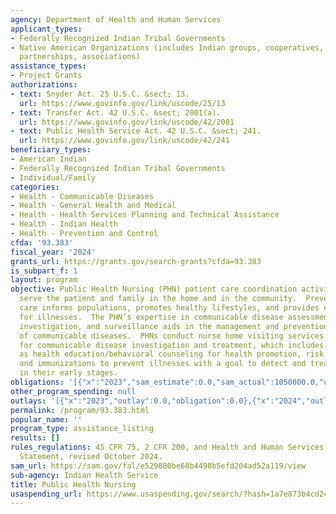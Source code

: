 ```yaml
---
agency: Department of Health and Human Services
applicant_types:
- Federally Recognized Indian Tribal Governments
- Native American Organizations (includes Indian groups, cooperatives, corporations,
  partnerships, associations)
assistance_types:
- Project Grants
authorizations:
- text: Snyder Act. 25 U.S.C. &sect; 13.
  url: https://www.govinfo.gov/link/uscode/25/13
- text: Transfer Act. 42 U.S.C. &sect; 2001(a).
  url: https://www.govinfo.gov/link/uscode/42/2001
- text: Public Health Service Act. 42 U.S.C. &sect; 241.
  url: https://www.govinfo.gov/link/uscode/42/241
beneficiary_types:
- American Indian
- Federally Recognized Indian Tribal Governments
- Individual/Family
categories:
- Health - Communicable Diseases
- Health - General Health and Medical
- Health - Health Services Planning and Technical Assistance
- Health - Indian Health
- Health - Prevention and Control
cfda: '93.383'
fiscal_year: '2024'
grants_url: https://grants.gov/search-grants?cfda=93.383
is_subpart_f: 1
layout: program
objective: Public Health Nursing (PHN) patient care coordination activities aim to
  serve the patient and family in the home and in the community.  Preventative health
  care informs populations, promotes healthy lifestyles, and provides early treatment
  for illnesses.  The PHN’s expertise in communicable disease assessment, outreach,
  investigation, and surveillance aids in the management and prevention of the spread
  of communicable diseases.  PHNs conduct nurse home visiting services via referral
  for communicable disease investigation and treatment, which includes such services
  as health education/behavioral counseling for health promotion, risk reduction,
  and immunizations to prevent illnesses with a goal to detect and treat problems
  in their early stages.
obligations: '[{"x":"2023","sam_estimate":0.0,"sam_actual":1050000.0,"usa_spending_actual":1050000.0},{"x":"2024","sam_estimate":0.0,"sam_actual":1050000.0,"usa_spending_actual":1050000.0},{"x":"2025","sam_estimate":0.0,"sam_actual":1050000.0,"usa_spending_actual":0.0}]'
other_program_spending: null
outlays: '[{"x":"2023","outlay":0.0,"obligation":0.0},{"x":"2024","outlay":0.0,"obligation":0.0},{"x":"2025","outlay":0.0,"obligation":0.0}]'
permalink: /program/93.383.html
popular_name: ''
program_type: assistance_listing
results: []
rules_regulations: 45 CFR 75, 2 CFR 200, and Health and Human Services Grants Policy
  Statement, revised October 2024.
sam_url: https://sam.gov/fal/e529880be68b4498b5efd204ad52a119/view
sub-agency: Indian Health Service
title: Public Health Nursing
usaspending_url: https://www.usaspending.gov/search/?hash=1a7e873b4cd2c8e4d41af1a29cee08da
---
```

